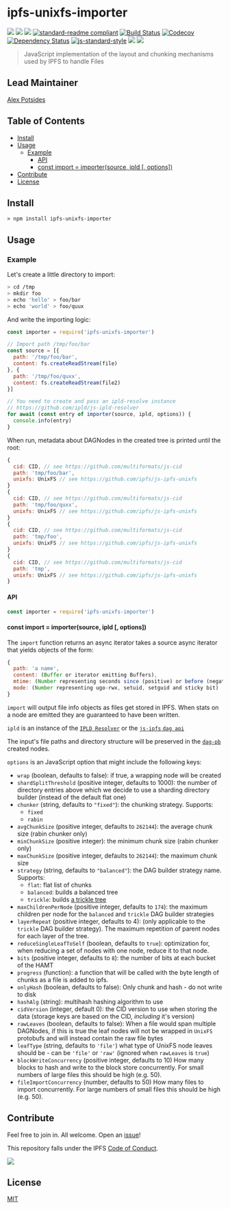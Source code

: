 # ipfs-unixfs-importer <!-- omit in toc -->

[![](https://img.shields.io/badge/made%20by-Protocol%20Labs-blue.svg?style=flat-square)](http://ipn.io)
[![](https://img.shields.io/badge/project-IPFS-blue.svg?style=flat-square)](http://ipfs.io/)
[![](https://img.shields.io/badge/freenode-%23ipfs-blue.svg?style=flat-square)](http://webchat.freenode.net/?channels=%23ipfs)
[![standard-readme compliant](https://img.shields.io/badge/standard--readme-OK-green.svg?style=flat-square)](https://github.com/RichardLitt/standard-readme)
[![Build Status](https://flat.badgen.net/travis/ipfs/js-ipfs-unixfs-importer)](https://travis-ci.com/ipfs/js-ipfs-unixfs-importer)
[![Codecov](https://codecov.io/gh/ipfs/js-ipfs-unixfs-importer/branch/master/graph/badge.svg)](https://codecov.io/gh/ipfs/js-ipfs-unixfs-importer)
[![Dependency Status](https://david-dm.org/ipfs/js-ipfs-unixfs-importer.svg?style=flat-square)](https://david-dm.org/ipfs/js-ipfs-unixfs-importer)
[![js-standard-style](https://img.shields.io/badge/code%20style-standard-brightgreen.svg?style=flat-square)](https://github.com/feross/standard)
![](https://img.shields.io/badge/npm-%3E%3D3.0.0-orange.svg?style=flat-square)
![](https://img.shields.io/badge/Node.js-%3E%3D8.0.0-orange.svg?style=flat-square)

> JavaScript implementation of the layout and chunking mechanisms used by IPFS to handle Files

## Lead Maintainer <!-- omit in toc -->

[Alex Potsides](https://github.com/achingbrain)

## Table of Contents <!-- omit in toc -->

- [Install](#install)
- [Usage](#usage)
  - [Example](#example)
    - [API](#api)
    - [const import = importer(source, ipld [, options])](#const-import--importersource-ipld--options)
- [Contribute](#contribute)
- [License](#license)

## Install

```
> npm install ipfs-unixfs-importer
```

## Usage

### Example

Let's create a little directory to import:

```sh
> cd /tmp
> mkdir foo
> echo 'hello' > foo/bar
> echo 'world' > foo/quux
```

And write the importing logic:

```js
const importer = require('ipfs-unixfs-importer')

// Import path /tmp/foo/bar
const source = [{
  path: '/tmp/foo/bar',
  content: fs.createReadStream(file)
}, {
  path: '/tmp/foo/quxx',
  content: fs.createReadStream(file2)
}]

// You need to create and pass an ipld-resolve instance
// https://github.com/ipld/js-ipld-resolver
for await (const entry of importer(source, ipld, options)) {
  console.info(entry)
}
```

When run, metadata about DAGNodes in the created tree is printed until the root:

```js
{
  cid: CID, // see https://github.com/multiformats/js-cid
  path: 'tmp/foo/bar',
  unixfs: UnixFS // see https://github.com/ipfs/js-ipfs-unixfs
}
{
  cid: CID, // see https://github.com/multiformats/js-cid
  path: 'tmp/foo/quxx',
  unixfs: UnixFS // see https://github.com/ipfs/js-ipfs-unixfs
}
{
  cid: CID, // see https://github.com/multiformats/js-cid
  path: 'tmp/foo',
  unixfs: UnixFS // see https://github.com/ipfs/js-ipfs-unixfs
}
{
  cid: CID, // see https://github.com/multiformats/js-cid
  path: 'tmp',
  unixfs: UnixFS // see https://github.com/ipfs/js-ipfs-unixfs
}
```

#### API

```js
const importer = require('ipfs-unixfs-importer')
```

#### const import = importer(source, ipld [, options])

The `import` function returns an async iterator takes a source async iterator that yields objects of the form:

```js
{
  path: 'a name',
  content: (Buffer or iterator emitting Buffers),
  mtime: (Number representing seconds since (positive) or before (negative) the Unix Epoch),
  mode: (Number representing ugo-rwx, setuid, setguid and sticky bit)
}
```

`import` will output file info objects as files get stored in IPFS. When stats on a node are emitted they are guaranteed to have been written.

`ipld` is an instance of the [`IPLD Resolver`](https://github.com/ipld/js-ipld-resolver) or the [`js-ipfs` `dag api`](https://github.com/ipfs/interface-ipfs-core/blob/master/SPEC/DAG.md)

The input's file paths and directory structure will be preserved in the [`dag-pb`](https://github.com/ipld/js-ipld-dag-pb) created nodes.

`options` is an JavaScript option that might include the following keys:

- `wrap` (boolean, defaults to false): if true, a wrapping node will be created
- `shardSplitThreshold` (positive integer, defaults to 1000): the number of directory entries above which we decide to use a sharding directory builder (instead of the default flat one)
- `chunker` (string, defaults to `"fixed"`): the chunking strategy. Supports:
  - `fixed`
  - `rabin`
- `avgChunkSize` (positive integer, defaults to `262144`): the average chunk size (rabin chunker only)
- `minChunkSize` (positive integer): the minimum chunk size (rabin chunker only)
- `maxChunkSize` (positive integer, defaults to `262144`): the maximum chunk size
- `strategy` (string, defaults to `"balanced"`): the DAG builder strategy name. Supports:
  - `flat`: flat list of chunks
  - `balanced`: builds a balanced tree
  - `trickle`: builds [a trickle tree](https://github.com/ipfs/specs/pull/57#issuecomment-265205384)
- `maxChildrenPerNode` (positive integer, defaults to `174`): the maximum children per node for the `balanced` and `trickle` DAG builder strategies
- `layerRepeat` (positive integer, defaults to 4): (only applicable to the `trickle` DAG builder strategy). The maximum repetition of parent nodes for each layer of the tree.
- `reduceSingleLeafToSelf` (boolean, defaults to `true`): optimization for, when reducing a set of nodes with one node, reduce it to that node.
- `bits` (positive integer, defaults to `8`): the number of bits at each bucket of the HAMT
- `progress` (function): a function that will be called with the byte length of chunks as a file is added to ipfs.
- `onlyHash` (boolean, defaults to false): Only chunk and hash - do not write to disk
- `hashAlg` (string): multihash hashing algorithm to use
- `cidVersion` (integer, default 0): the CID version to use when storing the data (storage keys are based on the CID, _including_ it's version)
- `rawLeaves` (boolean, defaults to false): When a file would span multiple DAGNodes, if this is true the leaf nodes will not be wrapped in `UnixFS` protobufs and will instead contain the raw file bytes
- `leafType` (string, defaults to `'file'`) what type of UnixFS node leaves should be - can be `'file'` or `'raw'` (ignored when `rawLeaves` is `true`)
- `blockWriteConcurrency` (positive integer, defaults to 10) How many blocks to hash and write to the block store concurrently. For small numbers of large files this should be high (e.g. 50).
- `fileImportConcurrency` (number, defaults to 50) How many files to import concurrently. For large numbers of small files this should be high (e.g. 50).

[ipld-resolver instance]: https://github.com/ipld/js-ipld-resolver
[UnixFS]: https://github.com/ipfs/specs/tree/master/unixfs

## Contribute

Feel free to join in. All welcome. Open an [issue](https://github.com/ipfs/js-ipfs-unixfs-importer/issues)!

This repository falls under the IPFS [Code of Conduct](https://github.com/ipfs/community/blob/master/code-of-conduct.md).

[![](https://cdn.rawgit.com/jbenet/contribute-ipfs-gif/master/img/contribute.gif)](https://github.com/ipfs/community/blob/master/contributing.md)

## License

[MIT](LICENSE)
